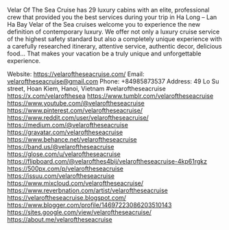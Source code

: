 Velar Of The Sea Cruise has 29 luxury cabins with an elite, professional crew that provided you the best services during your trip in Ha Long – Lan Ha Bay
Velar of the Sea cruises welcome you to experience the new definition of contemporary luxury.
We offer not only a luxury cruise service of the highest safety standard but also a completely unique experience with a carefully researched itinerary, attentive service, authentic decor, delicious food…
That makes your vacation be a truly unique and unforgettable experience.

Website: https://velaroftheseacruise.com/
Email: velaroftheseacruise@gmail.com
Phone: +84985873537
Address: 49 Lo Su street, Hoan Kiem, Hanoi, Vietnam
#velaroftheseacruise
https://x.com/velarofthesea
https://www.tumblr.com/velaroftheseacruise
https://www.youtube.com/@velaroftheseacruise
https://www.pinterest.com/velaroftheseacruise/
https://www.reddit.com/user/velaroftheseacruise/
https://medium.com/@velaroftheseacruise
https://gravatar.com/velaroftheseacruise
https://www.behance.net/velaroftheseacruise
https://band.us/@velaroftheseacruise
https://glose.com/u/velaroftheseacruise
https://flipboard.com/@velarofthes4bij/velaroftheseacruise-4kp61rgkz
https://500px.com/p/velaroftheseacruise
https://issuu.com/velaroftheseacruise
https://www.mixcloud.com/velaroftheseacruise/
https://www.reverbnation.com/artist/velaroftheseacruise
https://velaroftheseacruise.blogspot.com/
https://www.blogger.com/profile/14697223086203510143
https://sites.google.com/view/velaroftheseacruise/
https://about.me/velaroftheseacruise